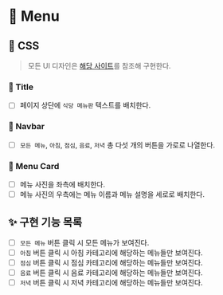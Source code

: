 # 🚀 Menu

## 🎨 CSS

> 모든 UI 디자인은 [해당 사이트](https://vanilla-js-basic-project-8-menu.netlify.app)를 참조해 구현한다.

### 📌 Title

- [ ] 페이지 상단에 `식당 메뉴판` 텍스트를 배치한다.

### 📌 Navbar

- [ ] `모든 메뉴`, `아침`, `점심`, `음료`, `저녁` 총 다섯 개의 버튼을 가로로 나열한다.

### 📌 Menu Card

- [ ] 메뉴 사진을 좌측에 배치한다.
- [ ] 메뉴 사진의 우측에는 메뉴 이름과 메뉴 설명을 세로로 배치한다.

## ✨ 구현 기능 목록

- [ ] `모든 메뉴` 버튼 클릭 시 모든 메뉴가 보여진다.
- [ ] `아침` 버튼 클릭 시 아침 카테고리에 해당하는 메뉴들만 보여진다.
- [ ] `점심` 버튼 클릭 시 점심 카테고리에 해당하는 메뉴들만 보여진다.
- [ ] `음료` 버튼 클릭 시 음료 카테고리에 해당하는 메뉴들만 보여진다.
- [ ] `저녁` 버튼 클릭 시 저녁 카테고리에 해당하는 메뉴들만 보여진다.

